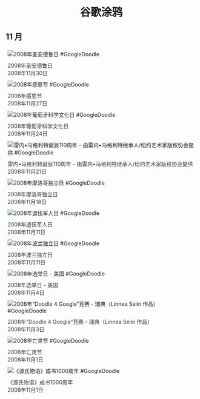 
<h1 align="center"> 谷歌涂鸦 </h1>




## 11 月

<div class="image">


<img src="" alt="2008年圣安德鲁日 #GoogleDoodle" style="margin: 5px"/>
<div class="info" style="font-size: 14px; color:#333333; margin:5px"><div class="title">2008年圣安德鲁日</div><div class="date">2008年11月30日</div></div>

<img src="" alt="2008年感恩节 #GoogleDoodle" style="margin: 5px"/>
<div class="info" style="font-size: 14px; color:#333333; margin:5px"><div class="title">2008年感恩节</div><div class="date">2008年11月27日</div></div>

<img src="" alt="2008年葡萄牙科学文化日 #GoogleDoodle" style="margin: 5px"/>
<div class="info" style="font-size: 14px; color:#333333; margin:5px"><div class="title">2008年葡萄牙科学文化日</div><div class="date">2008年11月24日</div></div>

<img src="" alt="雷内•马格利特诞辰110周年 - 由雷内•马格利特继承人/纽约艺术家版权协会提供 #GoogleDoodle" style="margin: 5px"/>
<div class="info" style="font-size: 14px; color:#333333; margin:5px"><div class="title">雷内•马格利特诞辰110周年 - 由雷内•马格利特继承人/纽约艺术家版权协会提供</div><div class="date">2008年11月21日</div></div>

<img src="" alt="2008年摩洛哥独立日 #GoogleDoodle" style="margin: 5px"/>
<div class="info" style="font-size: 14px; color:#333333; margin:5px"><div class="title">2008年摩洛哥独立日</div><div class="date">2008年11月18日</div></div>

<img src="" alt="2008年退伍军人日 #GoogleDoodle" style="margin: 5px"/>
<div class="info" style="font-size: 14px; color:#333333; margin:5px"><div class="title">2008年退伍军人日</div><div class="date">2008年11月11日</div></div>

<img src="" alt="2008年波兰独立日 #GoogleDoodle" style="margin: 5px"/>
<div class="info" style="font-size: 14px; color:#333333; margin:5px"><div class="title">2008年波兰独立日</div><div class="date">2008年11月11日</div></div>

<img src="" alt="2008年选举日 - 美国 #GoogleDoodle" style="margin: 5px"/>
<div class="info" style="font-size: 14px; color:#333333; margin:5px"><div class="title">2008年选举日 - 美国</div><div class="date">2008年11月4日</div></div>

<img src="" alt="2008年“Doodle 4 Google”竞赛 - 瑞典（Linnea Selin 作品） #GoogleDoodle" style="margin: 5px"/>
<div class="info" style="font-size: 14px; color:#333333; margin:5px"><div class="title">2008年“Doodle 4 Google”竞赛 - 瑞典（Linnea Selin 作品）</div><div class="date">2008年11月3日</div></div>

<img src="" alt="2008年亡灵节 #GoogleDoodle" style="margin: 5px"/>
<div class="info" style="font-size: 14px; color:#333333; margin:5px"><div class="title">2008年亡灵节</div><div class="date">2008年11月1日</div></div>

<img src="" alt="《源氏物语》成书1000周年 #GoogleDoodle" style="margin: 5px"/>
<div class="info" style="font-size: 14px; color:#333333; margin:5px"><div class="title">《源氏物语》成书1000周年</div><div class="date">2008年11月1日</div></div>

</div>








